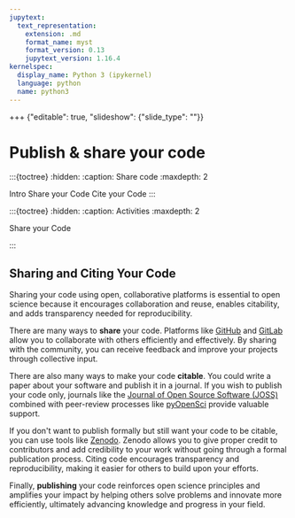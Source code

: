 ```yaml
---
jupytext:
  text_representation:
    extension: .md
    format_name: myst
    format_version: 0.13
    jupytext_version: 1.16.4
kernelspec:
  display_name: Python 3 (ipykernel)
  language: python
  name: python3
---
```


+++ {"editable": true, "slideshow": {"slide_type": ""}}

# Publish & share your code

:::{toctree}
:hidden:
:caption: Share code
:maxdepth: 2

Intro <self>
Share your Code <share-code>
Cite your Code <cite-code>
:::

:::{toctree}
:hidden:
:caption: Activities 
:maxdepth: 2


Share your Code <activity-1-share-code>

:::

## Sharing and Citing Your Code

Sharing your code using open, collaborative platforms is essential to open science because it encourages collaboration and reuse, enables citability, and adds transparency needed for reproducibility. 

There are many ways to **share** your code. Platforms like [GitHub](https://github.com) and [GitLab](https://gitlab.com) allow you to collaborate with others efficiently and effectively. By sharing with the community, you can receive feedback and improve your projects through collective input.

There are also many ways to make your code **citable**. You could write a paper about your software and publish it in a journal. If you wish to publish your code only, journals like the [Journal of Open Source Software (JOSS)](https://joss.theoj.org/) combined with peer-review processes like [pyOpenSci](https://www.pyopensci.org/) provide valuable support.

If you don't want to publish formally but still want your code to be citable, you can use tools like [Zenodo](https://zenodo.org/). Zenodo allows you to give proper credit to contributors and add credibility to your work without going through a formal publication process. Citing code encourages transparency and reproducibility, making it easier for others to build upon your efforts.

Finally, **publishing** your code reinforces open science principles and amplifies your impact by helping others solve problems and innovate more efficiently, ultimately advancing knowledge and progress in your field.
